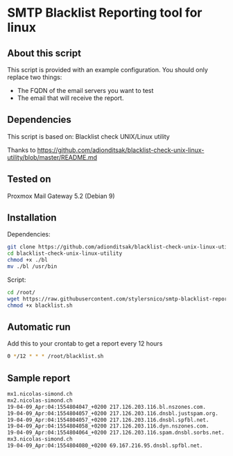 SMTP Blacklist Reporting tool for linux
=======================================

## About this script
This script is provided with an example configuration.
You should only replace two things:

- The FQDN of the email servers you want to test
- The email that will receive the report.

## Dependencies
This script is based on: Blacklist check UNIX/Linux utility

Thanks to https://github.com/adionditsak/blacklist-check-unix-linux-utility/blob/master/README.md

## Tested on
Proxmox Mail Gateway 5.2 (Debian 9)

## Installation

Dependencies:

```bash
git clone https://github.com/adionditsak/blacklist-check-unix-linux-utility.git
cd blacklist-check-unix-linux-utility
chmod +x ./bl
mv ./bl /usr/bin
```

Script:

```bash
cd /root/
wget https://raw.githubusercontent.com/stylersnico/smtp-blacklist-reporter-linux/master/blacklist.sh
chmod +x blacklist.sh
```

## Automatic run

Add this to your crontab to get a report every 12 hours

```bash
0 */12 * * * /root/blacklist.sh
```

## Sample report

```bash
mx1.nicolas-simond.ch
mx2.nicolas-simond.ch
19-04-09_Apr:04:1554804047_+0200 217.126.203.116.bl.nszones.com.        [blacklisted] (127.0.0.3)
19-04-09_Apr:04:1554804057_+0200 217.126.203.116.dnsbl.justspam.org.    [blacklisted] (127.0.0.2)
19-04-09_Apr:04:1554804057_+0200 217.126.203.116.dnsbl.spfbl.net.       [blacklisted] (127.0.0.4)
19-04-09_Apr:04:1554804058_+0200 217.126.203.116.dyn.nszones.com.       [blacklisted] (127.0.0.3)
19-04-09_Apr:04:1554804064_+0200 217.126.203.116.spam.dnsbl.sorbs.net.  [blacklisted] (127.0.0.6)
mx3.nicolas-simond.ch
19-04-09_Apr:04:1554804080_+0200 69.167.216.95.dnsbl.spfbl.net.         [blacklisted] (127.0.0.4)
```
